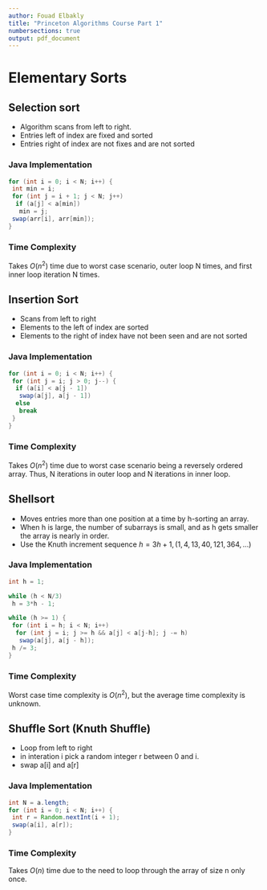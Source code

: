 ```yaml
---
author: Fouad Elbakly
title: "Princeton Algorithms Course Part 1"
numbersections: true
output: pdf_document
---
```


# Elementary Sorts

## Selection sort

* Algorithm scans from left to right.
* Entries left of index are fixed and sorted
* Entries right of index are not fixes and are not sorted

### Java Implementation

~~~Java
for (int i = 0; i < N; i++) {
 int min = i;
 for (int j = i + 1; j < N; j++)
  if (a[j] < a[min])
   min = j;
 swap(arr[i], arr[min]);
}
~~~

### Time Complexity

Takes $O(n^2)$ time due to worst case scenario, outer loop N times, and first
inner loop iteration N times.

## Insertion Sort

* Scans from left to right
* Elements to the left of index are sorted
* Elements to the right of index have not been seen and are not sorted

### Java Implementation

~~~Java
for (int i = 0; i < N; i++) {
 for (int j = i; j > 0; j--) {
  if (a[i] < a[j - 1])
   swap(a[j], a[j - 1])
  else
   break
 }
}
~~~

### Time Complexity

Takes $O(n^2)$ time due to worst case scenario being a reversely ordered array.
Thus, N iterations in outer loop and N iterations in inner loop.

## Shellsort

* Moves entries more than one position at a time by h-sorting an array.
* When h is large, the number of subarrays is small,  and as h gets smaller
 the array is nearly in order.
* Use the Knuth increment sequence $h = 3h + 1,  (1, 4, 13, 40, 121, 364,...)$

### Java Implementation

~~~Java
int h = 1;

while (h < N/3)
 h = 3*h - 1;

while (h >= 1) {
 for (int i = h; i < N; i++)
  for (int j = i; j >= h && a[j] < a[j-h]; j -= h)
   swap(a[j], a[j - h]);
 h /= 3;
}
~~~

### Time Complexity

Worst case time complexity is $O(n^2)$, but the average time complexity is
unknown.

## Shuffle Sort (Knuth Shuffle)

* Loop from left to right
* in interation i pick a random integer r between 0 and i.
* swap a[i] and a[r]

### Java Implementation

~~~Java
int N = a.length;
for (int i = 0; i < N; i++) {
 int r = Random.nextInt(i + 1);
 swap(a[i], a[r]);
}
~~~

### Time Complexity

Takes $O(n)$ time due to the need to loop through the array of size n only once.

